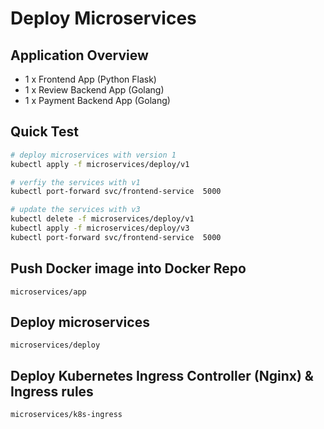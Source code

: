 # Deploy Microservices

## Application Overview
- 1 x Frontend App (Python Flask)
- 1 x Review Backend App (Golang)
- 1 x Payment Backend App (Golang)

## Quick Test
```bash
# deploy microservices with version 1
kubectl apply -f microservices/deploy/v1

# verfiy the services with v1
kubectl port-forward svc/frontend-service  5000

# update the services with v3
kubectl delete -f microservices/deploy/v1
kubectl apply -f microservices/deploy/v3
kubectl port-forward svc/frontend-service  5000
```

## Push Docker image into Docker Repo

`microservices/app`

## Deploy microservices 

`microservices/deploy`

## Deploy Kubernetes Ingress Controller (Nginx) & Ingress rules

`microservices/k8s-ingress`